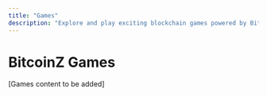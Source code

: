 ```yaml
---
title: "Games"
description: "Explore and play exciting blockchain games powered by BitcoinZ - from casual to competitive gaming experiences"
---
```


# BitcoinZ Games

[Games content to be added]